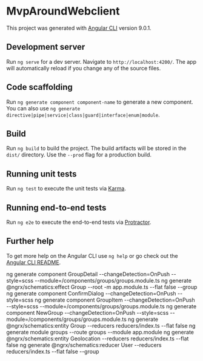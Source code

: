 # MvpAroundWebclient

This project was generated with [Angular CLI](https://github.com/angular/angular-cli) version 9.0.1.

## Development server

Run `ng serve` for a dev server. Navigate to `http://localhost:4200/`. The app will automatically reload if you change any of the source files.

## Code scaffolding

Run `ng generate component component-name` to generate a new component. You can also use `ng generate directive|pipe|service|class|guard|interface|enum|module`.

## Build

Run `ng build` to build the project. The build artifacts will be stored in the `dist/` directory. Use the `--prod` flag for a production build.

## Running unit tests

Run `ng test` to execute the unit tests via [Karma](https://karma-runner.github.io).

## Running end-to-end tests

Run `ng e2e` to execute the end-to-end tests via [Protractor](http://www.protractortest.org/).

## Further help

To get more help on the Angular CLI use `ng help` or go check out the [Angular CLI README](https://github.com/angular/angular-cli/blob/master/README.md).

ng generate component GroupDetail --changeDetection=OnPush --style=scss --module=/components/groups/groups.module.ts
ng generate @ngrx/schematics:effect Group --root -m app.module.ts --flat false --group
ng generate component ConfirmDialog --changeDetection=OnPush --style=scss
ng generate component GroupItem --changeDetection=OnPush --style=scss --module=/components/groups/groups.module.ts
ng generate component NewGroup --changeDetection=OnPush --style=scss --module=/components/groups/groups.module.ts
ng generate @ngrx/schematics:entity Group --reducers reducers/index.ts --flat false
ng generate module groups --route groups --module app.module
ng generate @ngrx/schematics:entity Geolocation --reducers reducers/index.ts --flat false
ng generate @ngrx/schematics:reducer User --reducers reducers/index.ts --flat false --group